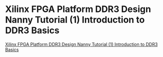# Xilinx FPGA Platform DDR3 Design Nanny Tutorial (1) Introduction to DDR3 Basics
[Xilinx FPGA Platform DDR3 Design Nanny Tutorial (1) Introduction to DDR3 Basics](https://aiwithcloud.com/2022/09/16/xilinx_fpga_platform_ddr3_design_nanny_tutorial_1_introduction_to_ddr3_basics/)